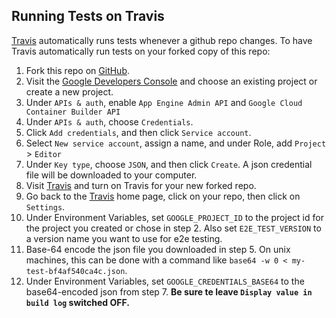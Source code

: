 ## Running Tests on Travis

[Travis](https://travis-ci.org/) automatically runs tests whenever a github
repo changes.  To have Travis automatically run tests on your forked copy
of this repo:

1.  Fork this repo on [GitHub](https://github.com/).
1.  Visit the
    [Google Developers Console](https://console.developers.google.com/) and
    choose an existing project or create a new project.
1.  Under `APIs & auth`, enable `App Engine Admin API` and
   `Google Cloud Container Builder API`
1.  Under `APIs & auth`, choose `Credentials`.
1.  Click `Add credentials`, and then click `Service account`.
1.  Select `New service account`, assign a name, and under Role, add `Project` > `Editor`
1.  Under `Key type`, choose `JSON`, and then click `Create`.  A json credential
    file will be downloaded to your computer.
1.  Visit [Travis](https://travis-ci.org/profile ) and turn on Travis for your
    new forked repo.
1.  Go back to the [Travis](https://travis-ci.org/) home page, click on your
    repo, then click on `Settings`.
1.  Under Environment Variables, set `GOOGLE_PROJECT_ID` to the
    project id for the project you created or chose in step 2. Also
    set `E2E_TEST_VERSION` to a version name you want to use for e2e
    testing.
1.  Base-64 encode the json file you downloaded in step 5.  On unix machines,
    this can be done with a command like
    `base64 -w 0 < my-test-bf4af540ca4c.json`.
1.  Under Environment Variables, set `GOOGLE_CREDENTIALS_BASE64` to the
    base64-encoded json from step 7.  **Be sure te leave `Display value in build
    log` switched OFF.**

